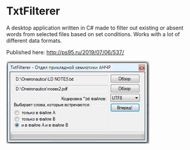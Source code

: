 # TxtFilterer
A desktop application written in C# made to filter out existing or absent words from selected files based on set conditions. Works with a lot of different data formats.

Published here: http://ps95.ru/2019/07/06/537/

<img src='/Screenshots/txtfiltererer.png'/>
